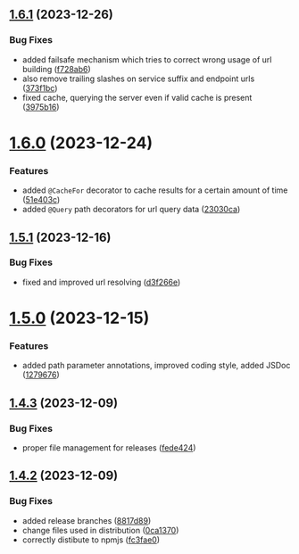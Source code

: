 ## [1.6.1](https://github.com/liquiddevelopmentnet/kaqi/compare/v1.6.0...v1.6.1) (2023-12-26)


### Bug Fixes

* added failsafe mechanism which tries to correct wrong usage of url building ([f728ab6](https://github.com/liquiddevelopmentnet/kaqi/commit/f728ab6222147ad4572db5983cc2cc45f33c27fb))
* also remove trailing slashes on service suffix and endpoint urls ([373f1bc](https://github.com/liquiddevelopmentnet/kaqi/commit/373f1bc2ba82ecbea18f4c317a2dd85d2d871625))
* fixed cache, querying the server even if valid cache is present ([3975b16](https://github.com/liquiddevelopmentnet/kaqi/commit/3975b166c4b3d14e95a2e06e82c3225b18eb0328))

# [1.6.0](https://github.com/liquiddevelopmentnet/kaqi/compare/v1.5.1...v1.6.0) (2023-12-24)


### Features

* added `@CacheFor` decorator to cache results for a certain amount of time ([51e403c](https://github.com/liquiddevelopmentnet/kaqi/commit/51e403c1cad22c504c1d49d0de48a86434f5920b))
* added `@Query` path decorators for url query data ([23030ca](https://github.com/liquiddevelopmentnet/kaqi/commit/23030caf52a179ae19a02ba0d08fcda6686e2107))

## [1.5.1](https://github.com/liquiddevelopmentnet/kaqi/compare/v1.5.0...v1.5.1) (2023-12-16)


### Bug Fixes

* fixed and improved url resolving ([d3f266e](https://github.com/liquiddevelopmentnet/kaqi/commit/d3f266e57f2fe4875981b4bb413c3d61b0440249))

# [1.5.0](https://github.com/liquiddevelopmentnet/kaqi/compare/v1.4.3...v1.5.0) (2023-12-15)


### Features

* added path parameter annotations, improved coding style, added JSDoc ([1279676](https://github.com/liquiddevelopmentnet/kaqi/commit/12796763822c49af32d76a759bd3e1c5857be772))

## [1.4.3](https://github.com/liquiddevelopmentnet/kaqi/compare/v1.4.2...v1.4.3) (2023-12-09)


### Bug Fixes

* proper file management for releases ([fede424](https://github.com/liquiddevelopmentnet/kaqi/commit/fede4242c92b84e564898e209f3f8bb0ce180051))

## [1.4.2](https://github.com/liquiddevelopmentnet/kaqi/compare/v1.4.1...v1.4.2) (2023-12-09)


### Bug Fixes

* added release branches ([8817d89](https://github.com/liquiddevelopmentnet/kaqi/commit/8817d8913dc422ee819a3f620874455dfeb2c51a))
* change files used in distribution ([0ca1370](https://github.com/liquiddevelopmentnet/kaqi/commit/0ca1370c4c65eb9bd3d7e6cc20915b0054c51fd1))
* correctly distibute to npmjs ([fc3fae0](https://github.com/liquiddevelopmentnet/kaqi/commit/fc3fae0b4eb6fdecac27956df8d7af7f1f56e032))
